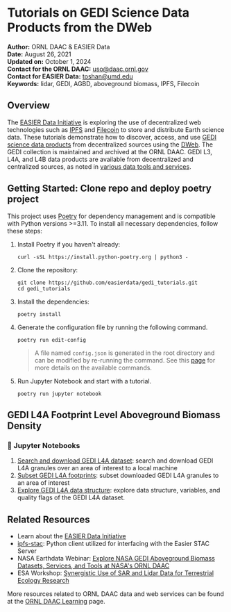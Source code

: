 # Tutorials on GEDI Science Data Products from the DWeb

**Author:** ORNL DAAC & EASIER Data  
**Date:** August 26, 2021  
**Updated on:** October 1, 2024  
**Contact for the ORNL DAAC:** [uso@daac.ornl.gov](uso@daac.ornl.gov)  
**Contact for EASIER Data:** [toshan@umd.edu](toshan@umd.edu)  
**Keywords:** lidar, GEDI, AGBD, aboveground biomass, IPFS, Filecoin  

## Overview

The [EASIER Data Initiative](https://easierdata.org/) is exploring the use of decentralized web technologies such as [IPFS](https://docs.ipfs.tech/concepts/what-is-ipfs/) and [Filecoin](https://docs.filecoin.io/basics/what-is-filecoin) to store and distribute Earth science data. These tutorials demonstrate how to discover, access, and use [GEDI science data products](https://daac.ornl.gov/gedi) from decentralized sources using the [DWeb](https://dweb-primer.ipfs.io/). The GEDI collection is maintained and archived at the ORNL DAAC. GEDI L3, L4A, and L4B data products are available from decentralized and centralized sources, as noted in [various data tools and services](services.md).

## Getting Started: Clone repo and deploy poetry project

This project uses [Poetry](https://python-poetry.org/) for dependency management and is compatible with Python versions >=3.11. To install all necessary dependencies, follow these steps:

1. Install Poetry if you haven't already:

   ```shell
   curl -sSL https://install.python-poetry.org | python3 -
   ```

2. Clone the repository:

   ```shell
   git clone https://github.com/easierdata/gedi_tutorials.git
   cd gedi_tutorials
   ```

3. Install the dependencies:

   ```shell
   poetry install
   ```

4. Generate the configuration file by running the following command.

    ```shell
    poetry run edit-config
    ```

   > A file named `config.json` is generated in the root directory and can be modified by re-running the command. See this [page](scripts/README.md/#1-poetry_cmdspy) for more details on the available commands.

5. Run Jupyter Notebook and start with a tutorial.

    ```shell
    poetry run jupyter notebook
    ```

## GEDI L4A Footprint Level Aboveground Biomass Density

### :green_book: Jupyter Notebooks

1. [Search and download GEDI L4A dataset](1_gedi_l4a_search_download.ipynb): search and download GEDI L4A granules over an area of interest to a local machine
2. [Subset GEDI L4A footprints](2_gedi_l4a_subsets.ipynb): subset downloaded GEDI L4A granules to an area of interest
3. [Explore GEDI L4A data structure](3_gedi_l4a_exploring_data.ipynb): explore data structure, variables, and quality flags of the GEDI L4A dataset.

## Related Resources

- Learn about the [EASIER Data Initiative](https://easierdata.org/about)
- [ipfs-stac](https://github.com/easierdata/ipfs-stac): Python client utilized for interfacing with the Easier STAC Server
- NASA Earthdata Webinar: [Explore NASA GEDI Aboveground Biomass Datasets, Services, and Tools at NASA's ORNL DAAC](https://daac.ornl.gov/resources/tutorials/2022_earthdata_webinar/)
- ESA Workshop: [Synergistic Use of SAR and Lidar Data for Terrestrial Ecology Research](https://daac.ornl.gov/resources/workshops/esa-2021-workshop/)

More resources related to ORNL DAAC data and web services can be found at the [ORNL DAAC Learning](https://daac.ornl.gov/resources/learning/) page.
